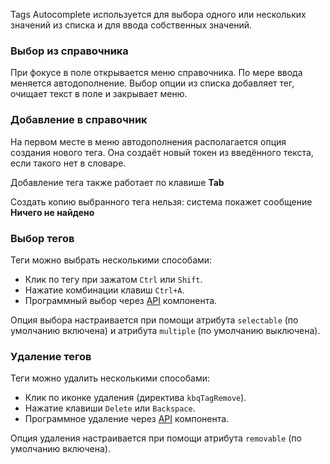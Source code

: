 Tags Autocomplete используется для выбора одного или нескольких значений из списка и для ввода собственных значений.

<!-- example(tag-autocomplete) -->

### Выбор из справочника

При фокусе в поле открывается меню справочника. По мере ввода меняется автодополнение. Выбор опции из списка добавляет тег, очищает текст в поле и закрывает меню.

<!-- example(tag-autocomplete-option-operations) -->

### Добавление в справочник

На первом месте в меню автодополнения располагается опция создания нового тега. Она создаёт новый токен из введённого текста, если такого нет в словаре.

Добавление тега также работает по клавише **Tab**

Создать копию выбранного тега нельзя: система покажет сообщение **Ничего не найдено**

<!-- example(tag-autocomplete-option-operations) -->

### Выбор тегов

Теги можно выбрать несколькими способами:

- Клик по тегу при зажатом `Ctrl` или `Shift`.
- Нажатие комбинации клавиш `Ctrl+A`.
- Программный выбор через [API](/ru/components/tags/api) компонента.

Опция выбора настраивается при помощи атрибута `selectable` (по умолчанию включена) и атрибута `multiple` (по умолчанию выключена).

<!-- example(tag-autocomplete-selectable) -->

### Удаление тегов

Теги можно удалить несколькими способами:

- Клик по иконке удаления (директива `kbqTagRemove`).
- Нажатие клавиши `Delete` или `Backspace`.
- Программное удаление через [API](/ru/components/tags/api) компонента.

Опция удаления настраивается при помощи атрибута `removable` (по умолчанию включена).

<!-- example(tag-autocomplete-removable) -->
